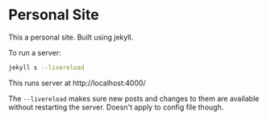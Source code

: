 # Personal Site

This a personal site. Built using jekyll.

To run a server:

```bash
jekyll s --livereload 
```

This runs server at http://localhost:4000/

The `--livereload` makes sure new posts and changes to them are available without restarting the server. Doesn't apply to config file though.